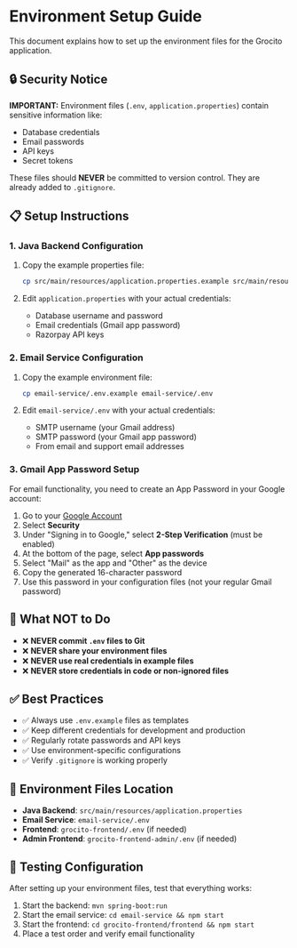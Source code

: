 # Environment Setup Guide

This document explains how to set up the environment files for the Grocito application.

## 🔒 Security Notice

**IMPORTANT:** Environment files (`.env`, `application.properties`) contain sensitive information like:
- Database credentials
- Email passwords
- API keys
- Secret tokens

These files should **NEVER** be committed to version control. They are already added to `.gitignore`.

## 📋 Setup Instructions

### 1. Java Backend Configuration

1. Copy the example properties file:
   ```bash
   cp src/main/resources/application.properties.example src/main/resources/application.properties
   ```

2. Edit `application.properties` with your actual credentials:
   - Database username and password
   - Email credentials (Gmail app password)
   - Razorpay API keys

### 2. Email Service Configuration

1. Copy the example environment file:
   ```bash
   cp email-service/.env.example email-service/.env
   ```

2. Edit `email-service/.env` with your actual credentials:
   - SMTP username (your Gmail address)
   - SMTP password (your Gmail app password)
   - From email and support email addresses

### 3. Gmail App Password Setup

For email functionality, you need to create an App Password in your Google account:

1. Go to your [Google Account](https://myaccount.google.com/)
2. Select **Security**
3. Under "Signing in to Google," select **2-Step Verification** (must be enabled)
4. At the bottom of the page, select **App passwords**
5. Select "Mail" as the app and "Other" as the device
6. Copy the generated 16-character password
7. Use this password in your configuration files (not your regular Gmail password)

## 🚫 What NOT to Do

- ❌ **NEVER commit `.env` files to Git**
- ❌ **NEVER share your environment files**
- ❌ **NEVER use real credentials in example files**
- ❌ **NEVER store credentials in code or non-ignored files**

## ✅ Best Practices

- ✅ Always use `.env.example` files as templates
- ✅ Keep different credentials for development and production
- ✅ Regularly rotate passwords and API keys
- ✅ Use environment-specific configurations
- ✅ Verify `.gitignore` is working properly

## 🔄 Environment Files Location

- **Java Backend**: `src/main/resources/application.properties`
- **Email Service**: `email-service/.env`
- **Frontend**: `grocito-frontend/.env` (if needed)
- **Admin Frontend**: `grocito-frontend-admin/.env` (if needed)

## 🧪 Testing Configuration

After setting up your environment files, test that everything works:

1. Start the backend: `mvn spring-boot:run`
2. Start the email service: `cd email-service && npm start`
3. Start the frontend: `cd grocito-frontend/frontend && npm start`
4. Place a test order and verify email functionality